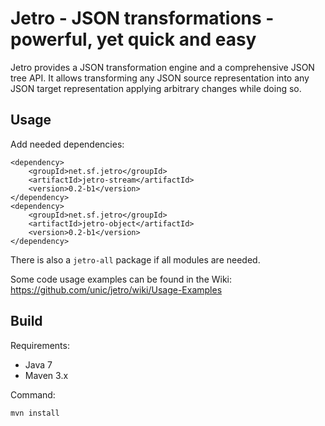 # Jetro - JSON transformations - powerful, yet quick and easy

Jetro provides a JSON transformation engine and a comprehensive JSON tree API. It allows transforming any JSON source representation into any JSON target representation applying arbitrary changes while doing so.


## Usage

Add needed dependencies:

```
<dependency>
    <groupId>net.sf.jetro</groupId>
    <artifactId>jetro-stream</artifactId>
    <version>0.2-b1</version>
</dependency>
<dependency>
    <groupId>net.sf.jetro</groupId>
    <artifactId>jetro-object</artifactId>
    <version>0.2-b1</version>
</dependency>
```

There is also a ```jetro-all``` package if all modules are needed.

Some code usage examples can be found in the Wiki: 
https://github.com/unic/jetro/wiki/Usage-Examples

## Build

Requirements:
- Java 7
- Maven 3.x

Command:
```
mvn install
```
